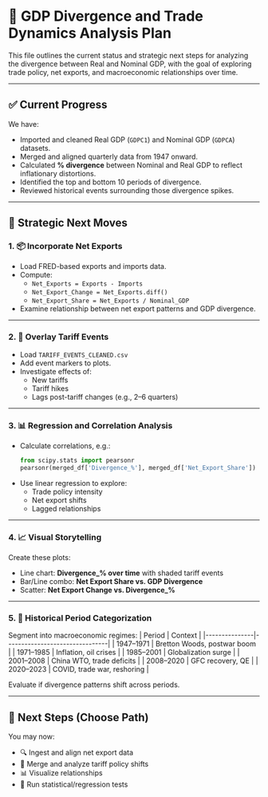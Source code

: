 
# 📘 GDP Divergence and Trade Dynamics Analysis Plan

This file outlines the current status and strategic next steps for analyzing the divergence between Real and Nominal GDP, with the goal of exploring trade policy, net exports, and macroeconomic relationships over time.

---

## ✅ Current Progress

We have:
- Imported and cleaned Real GDP (`GDPC1`) and Nominal GDP (`GDPCA`) datasets.
- Merged and aligned quarterly data from 1947 onward.
- Calculated **% divergence** between Nominal and Real GDP to reflect inflationary distortions.
- Identified the top and bottom 10 periods of divergence.
- Reviewed historical events surrounding those divergence spikes.

---

## 🎯 Strategic Next Moves

### 1. 📦 Incorporate Net Exports

- Load FRED-based exports and imports data.
- Compute:
  - `Net_Exports = Exports - Imports`
  - `Net_Export_Change = Net_Exports.diff()`
  - `Net_Export_Share = Net_Exports / Nominal_GDP`
- Examine relationship between net export patterns and GDP divergence.

---

### 2. 🚩 Overlay Tariff Events

- Load `TARIFF_EVENTS_CLEANED.csv`
- Add event markers to plots.
- Investigate effects of:
  - New tariffs
  - Tariff hikes
  - Lags post-tariff changes (e.g., 2–6 quarters)

---

### 3. 📊 Regression and Correlation Analysis

- Calculate correlations, e.g.:
  ```python
  from scipy.stats import pearsonr
  pearsonr(merged_df['Divergence_%'], merged_df['Net_Export_Share'])
  ```
- Use linear regression to explore:
  - Trade policy intensity
  - Net export shifts
  - Lagged relationships

---

### 4. 📈 Visual Storytelling

Create these plots:
- Line chart: **Divergence_% over time** with shaded tariff events
- Bar/Line combo: **Net Export Share vs. GDP Divergence**
- Scatter: **Net Export Change vs. Divergence_%**

---

### 5. 🧭 Historical Period Categorization

Segment into macroeconomic regimes:
| Period        | Context                        |
|---------------|--------------------------------|
| 1947–1971     | Bretton Woods, postwar boom    |
| 1971–1985     | Inflation, oil crises          |
| 1985–2001     | Globalization surge            |
| 2001–2008     | China WTO, trade deficits      |
| 2008–2020     | GFC recovery, QE               |
| 2020–2023     | COVID, trade war, reshoring    |

Evaluate if divergence patterns shift across periods.

---

## 🧰 Next Steps (Choose Path)

You may now:
- 🔍 Ingest and align net export data
- 📌 Merge and analyze tariff policy shifts
- 📊 Visualize relationships
- 🧪 Run statistical/regression tests

